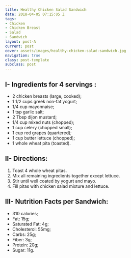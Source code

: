 ```yaml
---
title: Healthy Chicken Salad Sandwich
date: 2018-04-05 07:15:05 Z
tags:
- Chicken
- Chicken Breast
- Salad
- Sandwich
layout: post-A
current: post
cover: assets/images/healthy-chicken-salad-sandwich.jpg
navigation: true
class: post-template
subclass: post
---
```


## I- Ingredients for 4 servings :

* 2 chicken breasts (large, cooked);
* 1 1/2 cups greek non-fat yogurt;
* 1/4 cup mayonnaise;
* 1 tsp garlic salt;
* 2 Tbsp dijon mustard;
* 1/4 cup mixed nuts (chopped);
* 1 cup celery (chopped small);
* 1 cup red grapes (quartered);
* 1 cup butter lettuce (chopped);
* 1 whole wheat pita (toasted).

## II- Directions:

1. Toast 4 whole wheat pitas.
1. Mix all remaining ingredients together except lettuce.
1. Stir until well coated by yogurt and mayo.
1. Fill pitas with chicken salad mixture and lettuce.

## III- Nutrition Facts per Sandwich:

* 310 calories;
* Fat: 15g;
* Saturated Fat: 4g;
* Cholesterol: 55mg;
* Carbs: 25g;
* Fiber: 3g;
* Protein: 20g;
* Sugar: 11g.